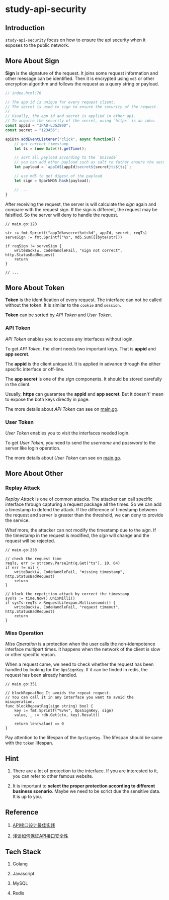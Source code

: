 # study-api-security

## Introduction

`study-api-security` focus on how to ensure the api security when it exposes to the public network.

## More About Sign

**Sign** is the signature of the request. It joins some request information and other message can be identified. Then it is encrypted using `md5` or other encryption algorithm and follows the request as a query string or payload.

```JavaScript
// index.html:76

// The app id is unique for every request client.
// The secret is used to sign to ensure the security of the request.
// 
// Usually, the app id and secret is applied in other api.
// To acquire the security of the secret, using `https` is an idea.
const appId = "IPAD-L3GZ89D";
const secret = "123456";

apiBtn.addEventListener("click", async function() {
    // get current timestamp
    let ts = (new Date()).getTime();

    // sort all payload according to the `Unicode`
    // you can add other payload such as salt to futher ensure the security
    let payload = `appId${appId}secret${secret}ts${ts}`;

    // use md5 to get digest of the payload
    let sign = SparkMD5.hash(payload);

    // ...
}
```

After receiving the request, the server is will calculate the *sign* again and compare with the request sign. If the sign is different, the request may be falsified. So the server will deny to handle the request.

```Golang
// main.go:128

str := fmt.Sprintf("appId%vsecret%vts%d", appId, secret, reqTs)
serveSign := fmt.Sprintf("%x", md5.Sum([]byte(str)))

if reqSign != serveSign {
    writeBack(w, CodeHandleFail, "sign not correct", http.StatusBadRequest)
    return
}

// ...
```

## More About Token

**Token** is the identification of every request. The interface can not be called without the token. It is similar to the `cookie` and `session`.

**Token** can be sorted by *API Token* and *User Token*.

### API Token

*API Token* enables you to access any interfaces without login.

To get *API Token*, the client needs two important keys. That is **appid** and **app secret**.

The **appid** is the client unique id. It is applied in advance through the either specific interface or off-line.

The **app secret** is one of the *sign* components. It should be stored carefully in the client.

Usually, **https** can guarantee the **appid** and **app secret**. But it doesn't' mean to expose the both keys directly in page.

The more details about *API Token* can see on [main.go](https://github.com/ChenYuTong10/study-api-security/blob/master/main.go#L81).

### User Token

*User Token* enables you to visit the interfaces needed login.
    
To get *User Token*, you need to send the *username* and *password* to the server like login operation.

The more details about *User Token* can see on [main.go](https://github.com/ChenYuTong10/study-api-security/blob/master/main.go#L162).

## More About Other

### Replay Attack

*Replay Attack* is one of common attacks. The attacker can call specific interface through capturing a request package all the times. So we can add a timestamp to defend the attack. If the difference of timestamp between the request and server is greater than the threshold, we can deny to provide the service.

What'more, the attacker can not modify the timestamp due to the *sign*. If the timestamp in the request is modified, the *sign* will change and the request will be rejected.

```Golang
// main.go:238

// check the request time
reqTs, err := strconv.ParseInt(q.Get("ts"), 10, 64)
if err != nil {
    writeBack(w, CodeHandleFail, "missing timestamp", http.StatusBadRequest)
    return
}

// block the repetition attack by correct the timestamp
sysTs := time.Now().UnixMilli()
if sysTs-reqTs > RequestLifespan.Milliseconds() {
    writeBack(w, CodeHandleFail, "request timeout", http.StatusBadRequest)
    return
}
```

### Miss Operation

*Miss Operation* is a protection when the user calls the non-idempotence interface multipart times. It happens when the network of the client is slow or other specific reason.

When a request came, we need to check whether the request has been handled by looking for the `OpsSignKey`. If it can be finded in redis, the request has been already handled.

```Golang
// main.go:351

// blockRepeatReq It avoids the repeat request.
// You can call it in any interface you want to avoid the misoperation.
func blockRepeatReq(sign string) bool {
	key := fmt.Sprintf("%v%v", OpsSignKey, sign)
	value, _ := rdb.Get(ctx, key).Result()

	return len(value) == 0
}
```

Pay attention to the lifespan of the `OpsSignKey`. The lifespan should be same with the `token` lifespan.

## Hint

01. There are a lot of protection to the interface. If you are interested to it, you can refer to other famous website.

02. It is important to **select the proper protection according to different business scenario**. Maybe we need to be scrict due the sensitive data. It is up to you.

## Reference

01. [API接口设计最佳实践](https://xie.infoq.cn/article/1490ba593f8271aeec0ca453f)

02. [浅谈如何保证API接口安全性](https://zhuanlan.zhihu.com/p/147788064)

## Tech Stack

01. Golang

02. Javascript

03. MySQL

04. Redis